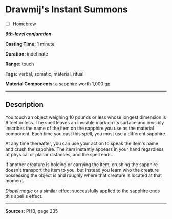 # Drawmij's Instant Summons

- [ ] Homebrew

***6th-level conjuration***

**Casting Time:** 1 minute

**Duration:** indefinate

**Range:** touch

**Tags:** verbal, somatic, material, ritual

**Material Components:** a sapphire worth 1,000 gp

---

## Description
You touch an object weighing 10 pounds or less whose longest dimension is 6 feet or less.
The spell leaves an invisible mark on its surface and invisibly inscribes the name of the item on the sapphire you use as the material component.
Each time you cast this spell, you must use a different sapphire.

At any time thereafter, you can use your action to speak the item's name and crush the sapphire.
The item instantly appears in your hand regardless of physical or planar distances, and the spell ends.

If another creature is holding or carrying the item, crushing the sapphire doesn't transport the item to you, but instead you learn who the creature possessing the object is and roughly where that creature is located at that moment.

[*Dispel magic*](./dispel-magic) or a similar effect successfully applied to the sapphire ends this spell's effect.

---

**Sources:** PHB, page 235
